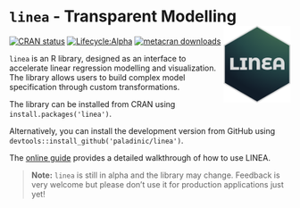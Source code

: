# `linea` - Transparent Modelling <img src="https://raw.githubusercontent.com/paladinic/linea_site/master/img/LOGO_R_pkg.png" align="right" width="120" />

<!-- badges: start -->
[![CRAN status](https://www.r-pkg.org/badges/version/linea)](https://CRAN.R-project.org/package=linea)
[![Lifecycle:Alpha](https://img.shields.io/badge/Lifecycle-Alpha-7e7E00)](https://r-pkg.org/pkg/linea)
[![metacran downloads](https://cranlogs.r-pkg.org/badges/linea)](https://cran.r-project.org/package=linea)
<!-- badges: end -->

`linea` is an R library, designed as an interface to accelerate linear regression modelling and visualization. The library allows users to build complex model specification through custom transformations.

The library can be installed from CRAN using `install.packages('linea')`.

Alternatively, you can install the development version from GitHub using `devtools::install_github('paladinic/linea')`.

The [online guide](https://www.linea-r.org) provides a detailed walkthrough of how to use LINEA.

> **Note:** `linea` is still in alpha and the library may change. Feedback is very welcome but please don’t use it for production applications just yet!
